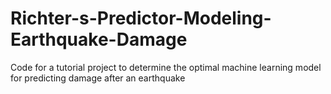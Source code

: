 # Richter-s-Predictor-Modeling-Earthquake-Damage
Code for a tutorial project to determine the optimal machine learning model for predicting damage after an earthquake
